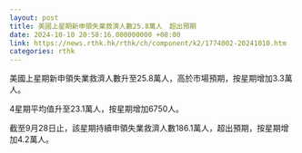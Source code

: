 ```yaml
---
layout: post
title: 美國上星期新申領失業救濟人數25.8萬人　超出預期
date: 2024-10-10 20:58:16.000000000 +08:00
link: https://news.rthk.hk/rthk/ch/component/k2/1774002-20241010.htm
categories: rthk
---
```


美國上星期新申領失業救濟人數升至25.8萬人，高於市場預期，按星期增加3.3萬人。

4星期平均值升至23.1萬人，按星期增加6750人。

截至9月28日止，該星期持續申領失業救濟人數186.1萬人，超出預期，按星期增加4.2萬人。

